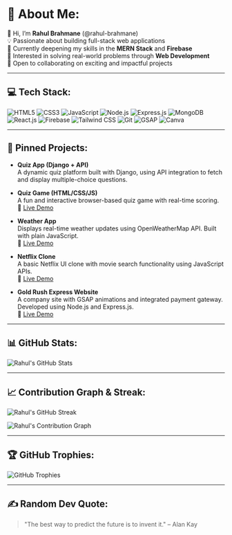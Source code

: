 # 💫 About Me:

👋 Hi, I’m **Rahul Brahmane** (@rahul-brahmane)  
💡 Passionate about building full-stack web applications  
🧠 Currently deepening my skills in the **MERN Stack** and **Firebase**  
🎯 Interested in solving real-world problems through **Web Development**  
🤝 Open to collaborating on exciting and impactful projects  

---

## 💻 Tech Stack:

![HTML5](https://img.shields.io/badge/HTML5-E34F26?style=for-the-badge&logo=html5&logoColor=white)
![CSS3](https://img.shields.io/badge/CSS3-1572B6?style=for-the-badge&logo=css3&logoColor=white)
![JavaScript](https://img.shields.io/badge/JavaScript-F7DF1E?style=for-the-badge&logo=javascript&logoColor=black)
![Node.js](https://img.shields.io/badge/Node.js-339933?style=for-the-badge&logo=nodedotjs&logoColor=white)
![Express.js](https://img.shields.io/badge/Express.js-000000?style=for-the-badge&logo=express&logoColor=white)
![MongoDB](https://img.shields.io/badge/MongoDB-47A248?style=for-the-badge&logo=mongodb&logoColor=white)
![React.js](https://img.shields.io/badge/React.js-61DAFB?style=for-the-badge&logo=react&logoColor=black)
![Firebase](https://img.shields.io/badge/Firebase-FFCA28?style=for-the-badge&logo=firebase&logoColor=black)
![Tailwind CSS](https://img.shields.io/badge/TailwindCSS-06B6D4?style=for-the-badge&logo=tailwindcss&logoColor=white)
![Git](https://img.shields.io/badge/Git-F05032?style=for-the-badge&logo=git&logoColor=white)
![GSAP](https://img.shields.io/badge/GSAP-88CE02?style=for-the-badge&logo=gsap&logoColor=white)
![Canva](https://img.shields.io/badge/Canva-00C4CC?style=for-the-badge&logo=canva&logoColor=white)

---

## 🚀 Pinned Projects:

- **Quiz App (Django + API)**  
  A dynamic quiz platform built with Django, using API integration to fetch and display multiple-choice questions.  
  
- **Quiz Game (HTML/CSS/JS)**  
  A fun and interactive browser-based quiz game with real-time scoring.  
  🔗 [Live Demo](https://mini-questions.netlify.app)

- **Weather App**  
  Displays real-time weather updates using OpenWeatherMap API. Built with plain JavaScript.  
  🔗 [Live Demo](#)

- **Netflix Clone**  
  A basic Netflix UI clone with movie search functionality using JavaScript APIs.  
  🔗 [Live Demo](#)

- **Gold Rush Express Website**  
  A company site with GSAP animations and integrated payment gateway. Developed using Node.js and Express.js.  
  🔗 [Live Demo](https://goldrushexpress.netlify.app)

---

## 📊 GitHub Stats:

![Rahul's GitHub Stats](https://github-readme-stats.vercel.app/api?username=rahul-brahmane&show_icons=true&theme=radical)

---

## 📈 Contribution Graph & Streak:

![Rahul's GitHub Streak](https://streak-stats.demolab.com?user=rahul-brahmane&theme=radical&hide_border=true)

![Rahul's Contribution Graph](https://github-readme-activity-graph.cyclic.app/graph?username=rahul-brahmane&theme=radical&hide_border=true)

---

## 🏆 GitHub Trophies:

![GitHub Trophies](https://github-profile-trophy.vercel.app/?username=rahul-brahmane&theme=flat)

---

## ✍️ Random Dev Quote:

> "The best way to predict the future is to invent it." – Alan Kay

